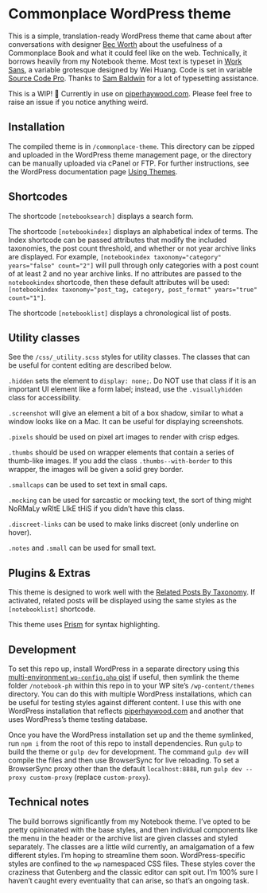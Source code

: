 # Commonplace WordPress theme

This is a simple, translation-ready WordPress theme that came about after conversations with designer [Bec Worth](http://www.youwouldlovethis.com/) about the usefulness of a Commonplace Book and what it could feel like on the web. Technically, it borrows heavily from my Notebook theme. Most text is typeset in [Work Sans](http://weiweihuanghuang.github.io/Work-Sans/), a variable grotesque designed by Wei Huang. Code is set in variable [Source Code Pro](https://fonts.adobe.com/fonts/source-code-pro). Thanks to [Sam Baldwin](https://sambaldwin.info/) for a lot of typesetting assistance.

This is a WIP! 🚧 Currently in use on [piperhaywood.com](https://piperhaywood.com). Please feel free to raise an issue if you notice anything weird.

## Installation

The compiled theme is in `/commonplace-theme`. This directory can be zipped and uploaded in the WordPress theme management page, or the directory can be manually uploaded via cPanel or FTP. For further instructions, see the WordPress documentation page [Using Themes](https://wordpress.org/support/article/using-themes/#adding-new-themes-using-the-administration-screens).

## Shortcodes

The shortcode `[notebooksearch]` displays a search form.

The shortcode `[notebookindex]` displays an alphabetical index of terms. The Index shortcode can be passed attributes that modify the included taxonomies, the post count threshold, and whether or not year archive links are displayed. For example, `[notebookindex taxonomy="category" years="false" count="2"]` will pull through only categories with a post count of at least 2 and no year archive links. If no attributes are passed to the `notebookindex` shortcode, then these default attributes will be used: `[notebookindex taxonomy="post_tag, category, post_format" years="true" count="1"]`.

The shortcode `[notebooklist]` displays a chronological list of posts.

## Utility classes

See the `/css/_utility.scss` styles for utility classes. The classes that can be useful for content editing are described below.

`.hidden` sets the element to `display: none;`. Do NOT use that class if it is an important UI element like a form label; instead, use the `.visuallyhidden` class for accessibility.

`.screenshot` will give an element a bit of a box shadow, similar to what a window looks like on a Mac. It can be useful for displaying screenshots.

`.pixels` should be used on pixel art images to render with crisp edges.

`.thumbs` should be used on wrapper elements that contain a series of thumb-like images. If you add the class `.thumbs--with-border` to this wrapper, the images will be given a solid grey border.

`.smallcaps` can be used to set text in small caps.

`.mocking` can be used for sarcastic or mocking text, the sort of thing might NoRMaLy wRItE LIkE tHiS if you didn’t have this class.

`.discreet-links` can be used to make links discreet (only underline on hover).

`.notes` and `.small` can be used for small text.

## Plugins & Extras

This theme is designed to work well with the [Related Posts By Taxonomy](https://en-gb.wordpress.org/plugins/related-posts-by-taxonomy/). If activated, related posts will be displayed using the same styles as the `[notebooklist]` shortcode.

This theme uses [Prism](https://prismjs.com/) for syntax highlighting.

## Development

To set this repo up, install WordPress in a separate directory using this [multi-environment `wp-config.php` gist](https://gist.github.com/piperhaywood/2a7217964335e22574784153eab1d38b) if useful, then symlink the theme folder `/notebook-ph` within this repo in to your WP site’s `/wp-content/themes` directory. You can do this with multiple WordPress installations, which can be useful for testing styles against different content. I use this with one WordPress installation that reflects [piperhaywood.com](https://piperhaywood.com) and another that uses WordPress’s theme testing database.

Once you have the WordPress installation set up and the theme symlinked, run `npm i` from the root of this repo to install dependencies. Run `gulp` to build the theme or `gulp dev` for development. The command `gulp dev` will compile the files and then use BrowserSync for live reloading. To set a BrowserSync proxy other than the default `localhost:8888`, run `gulp dev --proxy custom-proxy` (replace `custom-proxy`).

## Technical notes

The build borrows significantly from my Notebook theme. I’ve opted to be pretty opinionated with the base styles, and then individual components like the menu in the header or the archive list are given classes and styled separately. The classes are a little wild currently, an amalgamation of a few different styles. I’m hoping to streamline them soon. WordPress-specific styles are confined to the `wp` namespaced CSS files. These styles cover the craziness that Gutenberg and the classic editor can spit out. I’m 100% sure I haven’t caught every eventuality that can arise, so that’s an ongoing task.
